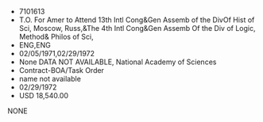 * 7101613
* T.O. For Amer to Attend 13th Intl Cong&amp;Gen Assemb of the DivOf Hist of Sci, Moscow, Russ,&amp;The 4th Intl Cong&amp;Gen Assemb  Of the Div of Logic, Method&amp; Philos of Sci,
* ENG,ENG
* 02/05/1971,02/29/1972
* None   DATA NOT AVAILABLE, National Academy of Sciences
* Contract-BOA/Task Order
*   name not available
* 02/29/1972
* USD 18,540.00

NONE